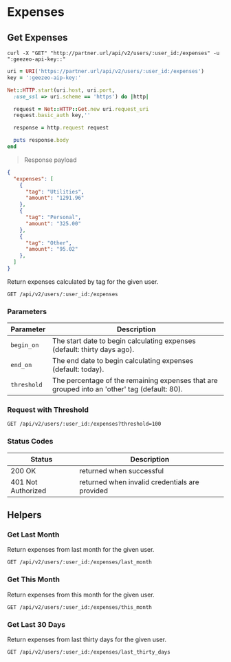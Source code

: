 # Expenses

## Get Expenses

```shell
curl -X "GET" "http://partner.url/api/v2/users/:user_id:/expenses" -u ":geezeo-api-key::"
```

```ruby
uri = URI('https://partner.url/api/v2/users/:user_id:/expenses')
key = ':geezeo-aip-key:'

Net::HTTP.start(uri.host, uri.port,
  :use_ssl => uri.scheme == 'https') do |http|

  request = Net::HTTP::Get.new uri.request_uri
  request.basic_auth key,''

  response = http.request request

  puts response.body
end
```

> Response payload

```json
{
  "expenses": [
    {
      "tag": "Utilities",
      "amount": "1291.96"
    },
    {
      "tag": "Personal",
      "amount": "325.00"
    },
    {
      "tag": "Other",
      "amount": "95.02"
    },
  ]
}
```

Return expenses calculated by tag for the given user.

`GET /api/v2/users/:user_id:/expenses`

### Parameters

| Parameter | Description |
|-----------|-------------|
| `begin_on` | The start date to begin calculating expenses (default: thirty days ago). |
| `end_on` | The end date to begin calculating expenses (default: today). |
| `threshold` | The percentage of the remaining expenses that are grouped into an 'other' tag (default: 80). |


### Request with Threshold

    GET /api/v2/users/:user_id:/expenses?threshold=100


### Status Codes

| Status | Description |
|--------|-------------|
| 200 OK | returned when successful |
| 401 Not Authorized | returned when invalid credentials are provided |


## Helpers

### Get Last Month

Return expenses from last month for the given user.

`GET /api/v2/users/:user_id:/expenses/last_month`

### Get This Month

Return expenses from this month for the given user.

`GET /api/v2/users/:user_id:/expenses/this_month`

### Get Last 30 Days

Return expenses from last thirty days for the given user.

`GET /api/v2/users/:user_id:/expenses/last_thirty_days`

